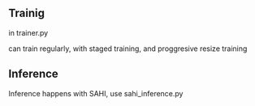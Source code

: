 ## Trainig
in trainer.py 

can train regularly, with staged training, and proggresive resize training

## Inference

Inference happens with SAHI, use sahi_inference.py